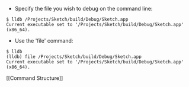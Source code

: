 - Specify the file you wish to debug on the command line:
```
$ lldb /Projects/Sketch/build/Debug/Sketch.app
Current executable set to '/Projects/Sketch/build/Debug/Sketch.app' (x86_64).
```
- Use the 'file' command:
```
$ lldb
(lldb) file /Projects/Sketch/build/Debug/Sketch.app
Current executable set to '/Projects/Sketch/build/Debug/Sketch.app' (x86_64).
```

[[Command Structure]]
